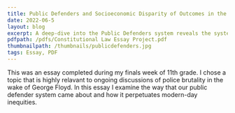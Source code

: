 ```yaml
---
title: Public Defenders and Socioeconomic Disparity of Outcomes in the United States Legal System
date: 2022-06-5
layout: blog
excerpt: A deep-dive into the Public Defenders system reveals the systemic factors contributing to inequalities on socioeconomic lines. Completed as the final project for Constitutional Law.
pdfpath: /pdfs/Constitutional Law Essay Project.pdf
thumbnailpath: /thumbnails/publicdefenders.jpg
tags: Essay, PDF
---
```


This was an essay completed during my finals week of 11th grade. I chose a topic that is highly relavant to ongoing discussions of police brutality in the wake of George Floyd. In this essay I examine the way that our public defender system came about and how it perpetuates modern-day inequities.
